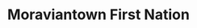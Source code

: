 ---
title: Moraviantown First Nation
url: /moraviantown-first-nation/
latitude: 42.556
longitude: -81.863
---